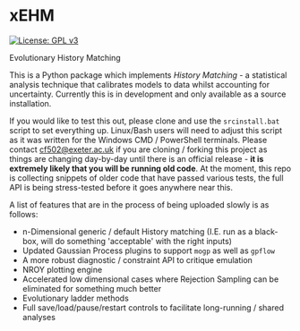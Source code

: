 # xEHM

[![License: GPL v3](https://img.shields.io/badge/License-GPLv3-blue.svg)](https://www.gnu.org/licenses/gpl-3.0)

Evolutionary History Matching

This is a Python package which implements *History Matching* - a statistical analysis technique that calibrates models to data whilst accounting for uncertainty. Currently this is in development and only available as a source installation.

If you would like to test this out, please clone and use the `srcinstall.bat` script to set everything up. Linux/Bash users will need to adjust this script as it was written for the Windows CMD / PowerShell terminals. Please contact cf502@exeter.ac.uk if you are cloning / forking this project as things are changing day-by-day until there is an official release - **it is extremely likely that you will be running old code**. At the moment, this repo is collecting snippets of older code that have passed various tests, the full API is being stress-tested before it goes anywhere near this.

A list of features that are in the process of being uploaded slowly is as follows:

 - n-Dimensional generic / default History matching (I.E. run as a black-box, will do something 'acceptable' with the right inputs)
 - Updated Gaussian Process plugins to support `mogp` as well as `gpflow`
 - A more robust diagnostic / constraint API to critique emulation
 - NROY plotting engine
 - Accelerated low dimensional cases where Rejection Sampling can be eliminated for something much better
 - Evolutionary ladder methods
 - Full save/load/pause/restart controls to facilitate long-running / shared analyses
